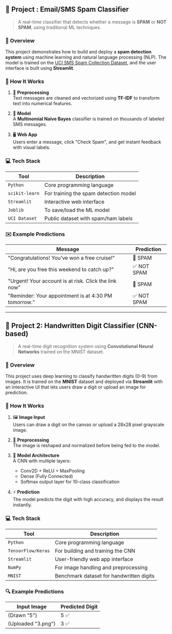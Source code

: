 
## 📧 Project : Email/SMS Spam Classifier

> A real-time classifier that detects whether a message is **SPAM** or **NOT SPAM**, using traditional ML techniques.

### 🚀 Overview

This project demonstrates how to build and deploy a **spam detection system** using machine learning and natural language processing (NLP). The model is trained on the [UCI SMS Spam Collection Dataset](https://archive.ics.uci.edu/ml/datasets/sms+spam+collection), and the user interface is built using **Streamlit**.

### 🧠 How It Works

1. 🧹 **Preprocessing**  
   Text messages are cleaned and vectorized using **TF-IDF** to transform text into numerical features.

2. 🤖 **Model**  
   A **Multinomial Naive Bayes** classifier is trained on thousands of labeled SMS messages.

3. 🖥️ **Web App**  
   Users enter a message, click "Check Spam", and get instant feedback with visual labels.

### 💻 Tech Stack

| Tool           | Description                                 |
|----------------|---------------------------------------------|
| `Python`       | Core programming language                   |
| `scikit-learn` | For training the spam detection model       |
| `Streamlit`    | Interactive web interface                   |
| `Joblib`       | To save/load the ML model                   |
| `UCI Dataset`  | Public dataset with spam/ham labels         |

### ✉️ Example Predictions

| Message                                               | Prediction  |
|-------------------------------------------------------|-------------|
| "Congratulations! You’ve won a free cruise!"          | 🚨 SPAM     |
| "Hi, are you free this weekend to catch up?"          | ✅ NOT SPAM |
| "Urgent! Your account is at risk. Click the link now" | 🚨 SPAM     |
| "Reminder: Your appointment is at 4:30 PM tomorrow."  | ✅ NOT SPAM |

---

## 🔢 Project 2: Handwritten Digit Classifier (CNN-based)

> A real-time digit recognition system using **Convolutional Neural Networks** trained on the MNIST dataset.

### 🚀 Overview

This project uses deep learning to classify handwritten digits (0–9) from images. It is trained on the **MNIST** dataset and deployed via **Streamlit** with an interactive UI that lets users draw a digit or upload an image for prediction.

### 🧠 How It Works

1. 🖼️ **Image Input**  
   Users can draw a digit on the canvas or upload a 28x28 pixel grayscale image.

2. 🔄 **Preprocessing**  
   The image is reshaped and normalized before being fed to the model.

3. 🧠 **Model Architecture**  
   A CNN with multiple layers:
   - Conv2D + ReLU + MaxPooling
   - Dense (Fully Connected)
   - Softmax output layer for 10-class classification

4. ⚡ **Prediction**  
   The model predicts the digit with high accuracy, and displays the result instantly.

### 💻 Tech Stack

| Tool            | Description                              |
|-----------------|------------------------------------------|
| `Python`        | Core programming language                |
| `TensorFlow/Keras` | For building and training the CNN    |
| `Streamlit`     | User-friendly web app interface          |
| `NumPy` | For image handling and preprocessing     |
| `MNIST`         | Benchmark dataset for handwritten digits |

### 🔍 Example Predictions

| Input Image        | Predicted Digit |
|--------------------|-----------------|
| (Drawn "5")        | 5 ✅             |
| (Uploaded "3.png") | 3 ✅             |


